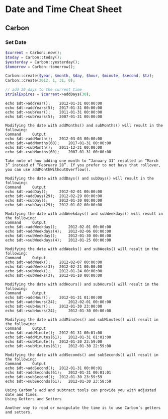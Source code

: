 # Date and Time Cheat Sheet

## Carbon

### Set Date
```php
$current = Carbon::now();
$today = Carbon::today();
$yesterday = Carbon::yesterday();
$tomorrow = Carbon::tomorrow();

Carbon::create($year, $month, $day, $hour, $minute, $second, $tz);
Carbon::create(2012, 1, 31, 0);

// add 30 days to the current time
$trialExpires = $current->addDays(30);

```



    echo $dt->addYear(); 	2012-01-31 00:00:00
    echo $dt->addYears(5); 	2017-01-31 00:00:00
    echo $dt->subYear(); 	2011-01-31 00:00:00
    echo $dt->subYears(5); 	2007-01-31 00:00:00

    Modifying the date with addMonths() and subMonths() will result in the following:
    Command 	Output
    echo $dt->addMonth(); 	2012-03-03 00:00:00
    echo $dt->addMonths(60); 	2017-01-31 00:00:00
    echo $dt->subMonth(); 	2011-12-31 00:00:00
    echo $dt->subMonths(60); 	2007-01-31 00:00:00

    Take note of how adding one month to “January 31” resulted in “March 3” instead of “February 28”. If you prefer to not have that rollover, you can use addMonthWithoutOverflow().

    Modifying the date with addDays() and subDays() will result in the following:
    Command 	Output
    echo $dt->addDay(); 	2012-02-01 00:00:00
    echo $dt->addDays(29); 	2012-02-29 00:00:00
    echo $dt->subDay(); 	2012-01-30 00:00:00
    echo $dt->subDays(29); 	2012-01-02 00:00:00

    Modifying the date with addWeekdays() and subWeekdays() will result in the following:
    Command 	Output
    echo $dt->addWeekday(); 	2012-02-01 00:00:00
    echo $dt->addWeekdays(4); 	2012-02-06 00:00:00
    echo $dt->subWeekday(); 	2012-01-30 00:00:00
    echo $dt->subWeekdays(4); 	2012-01-25 00:00:00

    Modifying the date with addWeeks() and subWeeks() will result in the following:
    Command 	Output
    echo $dt->addWeek(); 	2012-02-07 00:00:00
    echo $dt->addWeeks(3); 	2012-02-21 00:00:00
    echo $dt->subWeek(); 	2012-01-24 00:00:00
    echo $dt->subWeeks(3); 	2012-01-10 00:00:00

    Modifying the date with addHours() and subHours() will result in the following:
    Command 	Output
    echo $dt->addHour(); 	2012-01-31 01:00:00
    echo $dt->addHours(24); 	2012-02-01 00:00:00
    echo $dt->subHour(); 	2012-01-30 23:00:00
    echo $dt->subHours(24); 	2012-01-30 00:00:00

    Modifying the date with addMinutes() and subMinutes() will result in the following:
    Command 	Output
    echo $dt->addMinute(); 	2012-01-31 00:01:00
    echo $dt->addMinutes(61); 	2012-01-31 01:01:00
    echo $dt->subMinute(); 	2012-01-30 23:59:00
    echo $dt->subMinutes(61); 	2012-01-30 22:59:00

    Modifying the date with addSeconds() and subSeconds() will result in the following:
    Command 	Output
    echo $dt->addSecond(); 	2012-01-31 00:00:01
    echo $dt->addSeconds(61); 	2012-01-31 00:01:01
    echo $dt->subSecond(); 	2012-01-30 23:59:59
    echo $dt->subSeconds(61); 	2012-01-30 23:58:59

    Using Carbon’s add and subtract tools can provide you with adjusted date and times.
    Using Getters and Setters

    Another way to read or manipulate the time is to use Carbon’s getters and setters.



